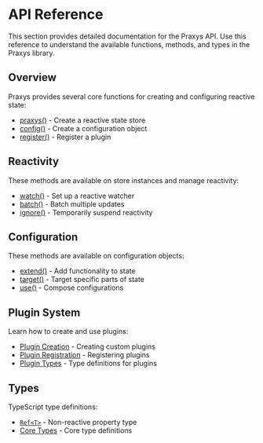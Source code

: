 # API Reference

This section provides detailed documentation for the Praxys API. Use this reference to understand the available functions, methods, and types in the Praxys library.

## Overview

Praxys provides several core functions for creating and configuring reactive state:

- [praxys()](./core/praxys) - Create a reactive state store
- [config()](./core/config) - Create a configuration object
- [register()](./core/register) - Register a plugin

## Reactivity

These methods are available on store instances and manage reactivity:

- [watch()](./reactivity/watch) - Set up a reactive watcher
- [batch()](./reactivity/batch) - Batch multiple updates
- [ignore()](./reactivity/ignore) - Temporarily suspend reactivity

## Configuration

These methods are available on configuration objects:

- [extend()](./config/extend) - Add functionality to state
- [target()](./config/target) - Target specific parts of state
- [use()](./config/use) - Compose configurations

## Plugin System

Learn how to create and use plugins:

- [Plugin Creation](./plugins/creation) - Creating custom plugins
- [Plugin Registration](./plugins/registration) - Registering plugins
- [Plugin Types](./plugins/types) - Type definitions for plugins

## Types

TypeScript type definitions:

- [`Ref<T>`](./types/ref) - Non-reactive property type
- [Core Types](./types/core) - Core type definitions 